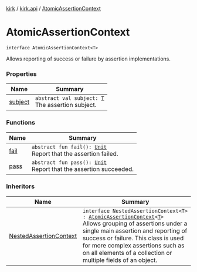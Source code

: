 [kirk](../../index.md) / [kirk.api](../index.md) / [AtomicAssertionContext](./index.md)

# AtomicAssertionContext

`interface AtomicAssertionContext<T>`

Allows reporting of success or failure by assertion implementations.

### Properties

| Name | Summary |
|---|---|
| [subject](subject.md) | `abstract val subject: `[`T`](index.md#T)<br>The assertion subject. |

### Functions

| Name | Summary |
|---|---|
| [fail](fail.md) | `abstract fun fail(): `[`Unit`](https://kotlinlang.org/api/latest/jvm/stdlib/kotlin/-unit/index.html)<br>Report that the assertion failed. |
| [pass](pass.md) | `abstract fun pass(): `[`Unit`](https://kotlinlang.org/api/latest/jvm/stdlib/kotlin/-unit/index.html)<br>Report that the assertion succeeded. |

### Inheritors

| Name | Summary |
|---|---|
| [NestedAssertionContext](../-nested-assertion-context/index.md) | `interface NestedAssertionContext<T> : `[`AtomicAssertionContext`](./index.md)`<`[`T`](../-nested-assertion-context/index.md#T)`>`<br>Allows grouping of assertions under a single main assertion and reporting of success or failure. This class is used for more complex assertions such as on all elements of a collection or multiple fields of an object. |
